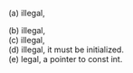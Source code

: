 (a) illegal,

(b) illegal,  
(c) illegal,  
(d) illegal, it must be initialized.  
(e) legal, a pointer to const int.  

